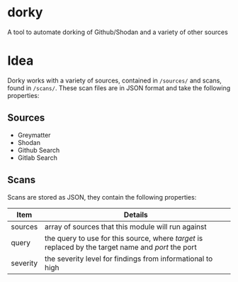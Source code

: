# dorky
A tool to automate dorking of Github/Shodan and a variety of other sources


# Idea

Dorky works with a variety of sources, contained in `/sources/` and scans, found in `/scans/`. These scan files are in JSON format and take the following properties:

## Sources
- Greymatter
- Shodan
- Github Search
- Gitlab Search

## Scans
Scans are stored as JSON, they contain the following properties:

| Item     | Details                                                                                             |
|----------|-----------------------------------------------------------------------------------------------------|
| sources  | array of sources that this module will run against                                                  |
| query    | the query to use for this source, where _target_ is replaced by the target name and _port_ the port |
| severity | the severity level for findings from informational to high                                          |
